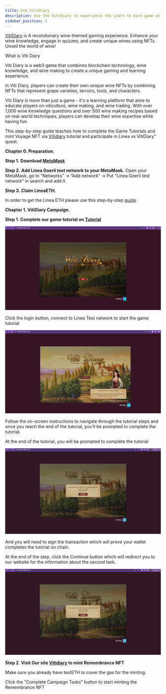 ```yaml
---
title: Use VitiDiary
description: Use the Vitidiary to experience the Learn to Earn game on Linea
sidebar_position: 1
---
```


[VitiDiary](https://vitidiary.com) is A revolutionary wine-themed gaming experience. Enhance your wine knowledge, engage in quizzes, and create unique wines using NFTs. Unveil the world of wine!

What is Viti Diary

Viti Diary is a web3 game that combines blockchain technology, wine knowledge, and wine making to create a unique gaming and learning experience.

In Viti Diary, players can create their own unique wine NFTs by combining NFTs that represent grape varieties, terroirs, tools, and characters.

Viti Diary is more than just a game - it's a learning platform that aims to educate players on viticulture, wine making, and wine trading. With over 1,000 wine knowledge questions and over 500 wine making recipes based on real-world techniques, players can develop their wine expertise while having fun.

This step-by-step guide teaches how to complete the Game Tutorials and mint Voyage NFT via [Vitidiary](https://vitidiary.com/) tutorial and participate in Linea vs VitiDiary” quest.

**Chapter 0. Preparation.**

**Step 1.** **Download [MetaMask](https://metamask.io/download/)**

**Step 2.** **Add Linea Goerli test network to your MetaMask.** Open your MetaMask, go to “Networks” -> “Add network” -> Put “Linea Goerli test network” in search and add it.

**Step 3.** **Claim LineaETH.**

In order to get the Linea ETH please use this step-by-step [guide](https://docs.linea.build/use-linea/fund#get-test-eth-on-goerli).

**Chapter 1. VitiDiary Campaign.**

**Step 1**. **Complete our game tutorial on [Tutorial](https://tutorial.vitidiary.com)**

![Tutorial](../../assets/vitidiary/tutorial_login.png)

Click the login button, connect to Linea Test network to start the game tutorial

![Start Tutorial](../../assets/vitidiary/start_tutorial.png)

Follow the on-screen instructions to navigate through the tutorial steps and once you reach the end of the tutorial, you'll be prompted to complete the tutorial.

At the end of the tutorial, you will be prompted to complete the tutorial

![Complete Tutorial](../../assets/vitidiary/complete_tutorial.png)

And you will need to sign the transaction which will prove your wallet completes the tutorial on chain.

At the end of the step, click the Continue button which will redirect you to our website for the information about the second task.

![Continue](../../assets/vitidiary/complete_tutorial.png)

**Step 2**. **Visit Our site [Vitidiary](https://vitidiary.com/badge_minting) to mint Remembrance NFT**

Make sure you already have testETH to cover the gas for the minting.

Click the "Complete Campaign Tasks" button to start minting the Remembrance NFT
